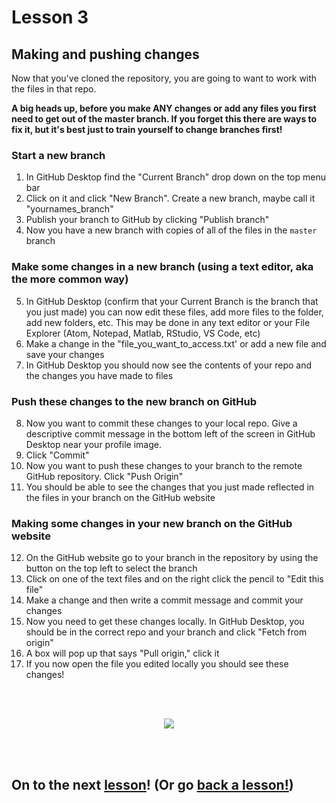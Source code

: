 # Lesson 3

## Making and pushing changes

Now that you've cloned the repository, you are going to want to work with the files in that repo. 

**A big heads up, before you make ANY changes or add any files you first need to get out of the master branch. If you forget this there are ways to fix it, but it's best just to train yourself to change branches first!**

### Start a new branch

1. In GitHub Desktop find the "Current Branch" drop down on the top menu bar
2. Click on it and click "New Branch". Create a new branch, maybe call it "yournames_branch"
3. Publish your branch to GitHub by clicking "Publish branch"
4. Now you have a new branch with copies of all of the files in the `master` branch
### Make some changes in a new branch (using a text editor, aka the more common way)

5. In GitHub Desktop (confirm that your Current Branch is the branch that you just made) you can now edit these files, add more files to the folder, add new folders, etc. This may be done in any text editor or your File Explorer (Atom, Notepad, Matlab, RStudio, VS Code, etc)
6. Make a change in the "file_you_want_to_access.txt' or add a new file and save your changes
7. In GitHub Desktop you should now see the contents of your repo and the changes you have made to files

### Push these changes to the new branch on GitHub
8. Now you want to commit these changes to your local repo. Give a descriptive commit message in the bottom left of the screen in GitHub Desktop near your profile image. 
9. Click "Commit"
10. Now you want to push these changes to your branch to the remote GitHub repository. Click "Push Origin"
11. You should be able to see the changes that you just made reflected in the files in your branch on the GitHub website

### Making some changes in your new branch on the GitHub website
12. On the GitHub website go to your branch in the repository by using the button on the top left to select the branch
13. Click on one of the text files and on the right click the pencil to "Edit this file"
14. Make a change and then write a commit message and commit your changes
15. Now you need to get these changes locally. In GitHub Desktop, you should be in the correct repo and your branch and click "Fetch from origin"
16. A box will pop up that says "Pull origin," click it
17. If you now open the file you edited locally you should see these changes!

<br>
<br>

<p align="center">
  <img src="https://cdn.clipart.email/dfce19d5dd38cab91c91171a072957db_confetti-gif-transparent-background-6-gif-images-download_1000-294.gif" />
</p>

<br>
<br>

## On to the next [lesson](https://github.com/NowacekLab/Welcome/blob/master/lesson4.md)! (Or go [back a lesson!](https://github.com/NowacekLab/Welcome/blob/master/lesson2.md))
